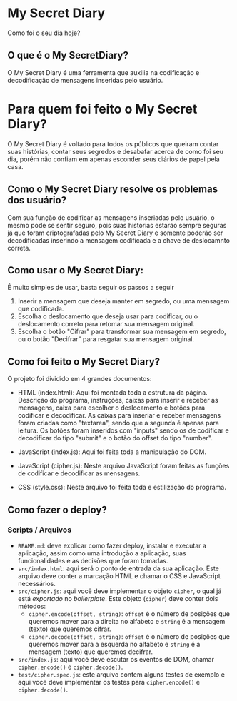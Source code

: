 # My Secret Diary
Como foi o seu dia hoje?

## O que é o My SecretDiary?

O My Secret Diary é uma ferramenta que auxilia na codificação e decodificação de mensagens inseridas pelo usuário.

# Para quem foi feito o My Secret Diary?

O My Secret Diary é voltado para todos os públicos que queiram contar suas histórias, contar seus segredos e desabafar acerca de como foi seu dia, porém não confiam em apenas esconder seus diários de papel pela casa.

## Como o My Secret Diary resolve os problemas dos usuário?

Com sua função de codificar as mensagens inseriadas pelo usuário, o mesmo pode se sentir seguro, pois suas histórias estarão sempre seguras já que foram criptografadas pelo My Secret Diary e somente poderão ser decodificadas inserindo a mensagem codificada e a chave de deslocamnto correta. 

## Como usar o My Secret Diary:

É muito simples de usar, basta seguir os passos a seguir

1. Inserir a mensagem que deseja manter em segredo, ou uma mensagem que codificada.
2. Escolha o deslocamento que deseja usar para codificar, ou o deslocamento correto para retomar sua mensagem original.
3. Escolha o botão "Cifrar" para transformar sua mensagem em segredo, ou o botão "Decifrar" para resgatar sua mensagem original.

## Como foi feito o My Secret Diary?

O projeto foi dividido em 4 grandes documentos:

* HTML (index.html): Aqui foi montada toda a estrutura da página. Descrição do programa, instruções, caixas para inserir e receber as mensagens, caixa para escolher o deslocamento e botões para codificar e decodificar. As caixas para inseriar e receber mensagens foram criadas como "textarea", sendo que a segunda é apenas para leitura. Os botões foram inseridos com "inputs" sendo os de codificar e decodificar do tipo "submit" e o botão do offset do tipo "number".

* JavaScript (index.js): Aqui foi feita toda a manipulação do DOM. 

* JavaScript (cipher.js): Neste arquivo JavaScript foram feitas as funções de codificar e decodificar as mensagens.

* CSS (style.css): Neste arquivo foi feita toda e estilização do programa.

## Como fazer o deploy?













### Scripts / Arquivos

* `REAME.md`: deve explicar como fazer deploy, instalar e executar a aplicação,
  assim como uma introdução a aplicação, suas funcionalidades e as decisões que
  foram tomadas.
* `src/index.html`: aqui será o ponto de entrada da sua aplicação. Este arquivo
  deve conter a marcação HTML e chamar o CSS e JavaScript necessários.
* `src/cipher.js`: aqui você deve implementar o objeto `cipher`, o qual já está
  _exportado_ no _boilerplate_. Este objeto (`cipher`) deve conter dois métodos:
  - `cipher.encode(offset, string)`: `offset` é o número de posições que
      queremos mover para a direita no alfabeto e `string` é a mensagem (texto)
      que queremos cifrar.
  - `cipher.decode(offset, string)`: `offset` é o número de posições que
      queremos mover para a esquerda no alfabeto e `string` é a mensagem (texto)
      que queremos decifrar.
* `src/index.js`: aqui você deve escutar os eventos de DOM, chamar
  `cipher.encode()` e `cipher.decode()`.
* `test/cipher.spec.js`: este arquivo contem alguns testes de exemplo e aqui
  você deve implementar os testes para `cipher.encode()` e `cipher.decode()`.